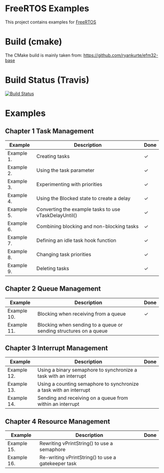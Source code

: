 # FreeRTOS Examples

This project contains examples for
[FreeRTOS](http://www.freertos.org/Documentation/RTOS_book.html)

# Build (cmake)

The CMake build is mainly taken from:
https://github.com/ryankurte/efm32-base


# Build Status (Travis)

[![Build Status](https://travis-ci.org/LukasWoodtli/FreeRtosExamples.svg?branch=master)](https://travis-ci.org/LukasWoodtli/FreeRtosExamples)


# Examples

## Chapter 1 Task Management

| Example    | Description                                           | Done |
|------------|-------------------------------------------------------|------|
| Example 1. | Creating tasks                                        |   ✓  |
| Example 2. | Using the task parameter                              |   ✓  |
| Example 3. | Experimenting with priorities                         |   ✓  |
| Example 4. | Using the Blocked state to create a delay             |   ✓  |
| Example 5. | Converting the example tasks to use vTaskDelayUntil() |   ✓  |
| Example 6. | Combining blocking and non-blocking tasks             |   ✓  |
| Example 7. | Defining an idle task hook function                   |   ✓  |
| Example 8. | Changing task priorities                              |   ✓  |
| Example 9. | Deleting tasks                                        |   ✓  |


## Chapter 2 Queue Management

| Example     | Description                                                       | Done |
|-------------|-------------------------------------------------------------------|------|
| Example 10. | Blocking when receiving from a queue                              |   ✓  |
| Example 11. | Blocking when sending to a queue or sending structures on a queue |      |


## Chapter 3 Interrupt Management

| Example     | Description                                                        | Done |
|-------------|--------------------------------------------------------------------|------|
| Example 12. | Using a binary semaphore to synchronize a task with an interrupt   |      |
| Example 13. | Using a counting semaphore to synchronize a task with an interrupt |      |
| Example 14. | Sending and receiving on a queue from within an interrupt          |      |


## Chapter 4 Resource Management

| Example     | Description                                           | Done |
|-------------|-------------------------------------------------------|------|
| Example 15. | Rewriting vPrintString() to use a semaphore           |      |
| Example 16. | Re-writing vPrintString() to use a gatekeeper task    |      |
